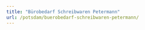 ```yaml
---
title: "Bürobedarf Schreibwaren Petermann"
url: /potsdam/buerobedarf-schreibwaren-petermann/
---
```

